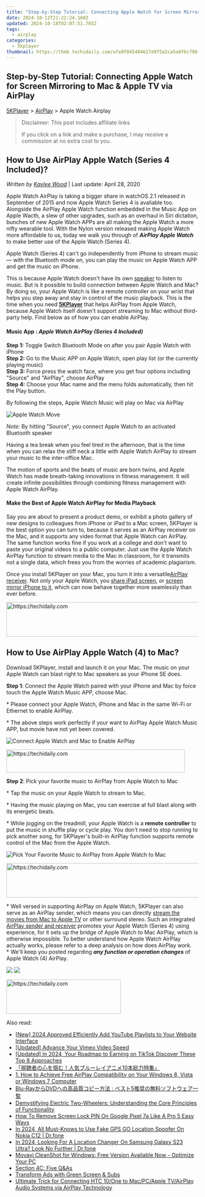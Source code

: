 ```yaml
---
title: "Step-by-Step Tutorial: Connecting Apple Watch for Screen Mirroring to Mac & Apple TV via AirPlay"
date: 2024-10-12T21:22:24.160Z
updated: 2024-10-18T02:07:51.785Z
tags:
  - airplay
categories:
  - 5kplayer
thumbnail: https://thmb.techidaily.com/afe8f045484617e9f5a2ca5a0fbc786ffaec7f39c500d09279ae8778f97ad566.jpg
---
```


## Step-by-Step Tutorial: Connecting Apple Watch for Screen Mirroring to Mac & Apple TV via AirPlay

[5KPlayer](https://tools.techidaily.com/5kplayer/products/) \> [AirPlay](https://tools.techidaily.com/5kplayer/airplay/) \> Apple Watch Airplay

>  Disclaimer: This post includes affiliate links
>
>  If you click on a link and make a purchase, I may receive a commission at no extra cost to you.
>

## How to Use AirPlay Apple Watch (Series 4 Included)?

 _Written by [Kaylee Wood](https://www.quora.com/profile/Amanda-Hu-21)_ | Last update: April 28, 2020

Apple Watch AirPlay is taking a bigger share in watchOS 2.1 released in September of 2015 and now Apple Watch Series 4 is avaliable too. Alongside the AirPlay Apple Watch function embedded in the Music App on Apple Wacth, a slew of other upgrades, such as an overhaul in Siri dictation, bunches of new Apple Watch APPs are all making the Apple Watch a more nifty wearable tool. With the Nylon version released making Apple Watch more affordable to us, today we walk you through of _**AirPlay Apple Watch**_ to make better use of the Apple Watch (Series 4).

Apple Watch (Series 4) can't go independently from iPhone to stream music — with the Bluetooth mode on, you can play the music on Apple Watch APP and get the music on iPhone.

This is because Apple Watch doesn't have its own [speaker](https://tools.techidaily.com/5kplayer/airplay/) to listen to music. But is it possible to build connection between Apple Watch and Mac? By doing so, your Apple Watch is like a remote controller on your wrist that helps you step away and stay in control of the music playback. This is the time when you need [**5KPlayer**](https://tools.techidaily.com/5kplayer/products/) that helps AirPlay from Apple Watch, because Apple Watch itself doesn't support streaming to Mac without third-party help. Find below as of how you can enable AirPlay.

#### **Music App** : **_Apple Watch AirPlay (Series 4 Included)_**

**Step 1:** Toggle Switch Bluetooth Mode on after you pair Apple Watch with iPhone  
**Step 2:** Go to the Music APP on Apple Watch, open play list (or the currently playing music)  
**Step 3:** Force press the watch face, where you get four options including "Source" and "AirPlay", choose AirPlay  
**Step 4:** Choose your Mac name and the menu folds automatically, then hit the Play button.

By following the steps, Apple Watch Music will play on Mac via AirPlay

![Apple Watch Move](https://www.5kplayer.com/airplay/img/5k-apple-watch-airplay-yxt-032503.jpg) 

_Note:_ By hitting "Source", you connect Apple Watch to an activated Bluetooth speaker

Having a tea break when you feel tired in the afternoon, that is the time when you can relax the stiff neck a little with Apple Watch AirPlay to stream your music to the inter-office Mac.

The motion of sports and the beats of music are born twins, and Apple Watch has made breath-taking innovations in fitness management. It will create infinite possibilities through combining fitness management with Apple Watch AirPlay.

#### **Make the Best of Apple Watch AirPlay for Media Playback**

Say you are about to present a product demo, or exhibit a photo gallery of new designs to colleagues from iPhone or iPad to a Mac screen, 5KPlayer is the best option you can turn to, because it serves as an AirPlay receiver on the Mac, and it supports any video format that Apple Watch can AirPlay. The same function works fine if you work at a college and don't want to paste your original videos to a public computer. Just use the Apple Watch AirPlay function to stream media to the Mac in classroom, for it transmits not a single data, which frees you from the worries of academic plagiarism.

Once you install 5KPlayer on your Mac, you turn it into a versatile[AirPlay receiver](https://tools.techidaily.com/5kplayer/airplay/). Not only your Apple Watch, you [share iPad screen](https://tools.techidaily.com/5kplayer/airplay/), or [screen mirror iPhone to it](https://tools.techidaily.com/5kplayer/airplay/), which can now behave together more seamlessly than ever before.

<!-- affiliate ads begin -->
<a href="https://appsumo.8odi.net/c/5597632/2100541/7443" target="_top" id="2100541">
  <img src="//a.impactradius-go.com/display-ad/7443-2100541" border="0" alt="https://techidaily.com" width="728" height="90"/>
</a>
<img height="0" width="0" src="https://appsumo.8odi.net/i/5597632/2100541/7443" style="position:absolute;visibility:hidden;" border="0" />
<!-- affiliate ads end -->

## How to Use AirPlay Apple Watch (4) to Mac?

Download 5KPlayer, install and launch it on your Mac. The music on your Apple Watch can blast right to Mac speakers as your iPhone SE does.

**Step 1**: Connect the Apple Watch paired with your iPhone and Mac by force touch the Apple Watch Music APP, choose Mac. 

\* Please connect your Apple Watch, iPhone and Mac in the same Wi-Fi or Ethernet to enable AirPlay.  
  
 \* The above steps work perfectly if your want to AirPlay Apple Watch Music APP, but movie have not yet been covered. 

![Connect Apple Watch and Mac to Enable AirPlay](https://www.5kplayer.com/airplay/img/5k-how-to-use-airplay-on-mac-trl-032002.jpg)

<!-- affiliate ads begin -->
<a href="https://bluettius.sjv.io/c/5597632/2139114/17108" target="_top" id="2139114">
  <img src="//a.impactradius-go.com/display-ad/17108-2139114" border="0" alt="https://techidaily.com" width="468" height="60"/>
</a>
<img height="0" width="0" src="https://bluettius.sjv.io/i/5597632/2139114/17108" style="position:absolute;visibility:hidden;" border="0" />
<!-- affiliate ads end -->

**Step 2**: Pick your favorite music to AirPlay from Apple Watch to Mac

\* Tap the music on your Apple Watch to stream to Mac.

\* Having the music playing on Mac, you can exercise at full blast along with its energetic beats. 

\* While jogging on the treadmill, your Apple Watch is a **remote controller** to put the music in shuffle play or cycle play. You don't need to stop running to pick another song, for 5KPlayer's built-in AirPlay function supports remote control of the Mac from the Apple Watch. 

![Pick Your Favorite Music to AirPlay from Apple Watch to Mac](https://www.5kplayer.com/airplay/img/5k-apple-watch-airplay-yxt-032504.jpg)

<!-- affiliate ads begin -->
<a href="https://unicoeye.pxf.io/c/5597632/2134237/18498" target="_top" id="2134237">
  <img src="//a.impactradius-go.com/display-ad/18498-2134237" border="0" alt="https://techidaily.com" width="728" height="90"/>
</a>
<img height="0" width="0" src="https://unicoeye.pxf.io/i/5597632/2134237/18498" style="position:absolute;visibility:hidden;" border="0" />
<!-- affiliate ads end -->

\* Well versed in supporting AirPlay on Apple Watch, 5KPlayer can also serve as an AirPlay sender, which means you can directly [stream the movies from Mac to Apple TV](https://tools.techidaily.com/5kplayer/airplay/) or other surround stereo. Such an integrated [AirPlay sender and receiver](https://tools.techidaily.com/5kplayer/airplay/) promotes your Apple Watch (Series 4) using experience, for it sets up the bridge of Apple Watch to Mac AirPlay, which is otherwise impossible. To better understand how Apple Watch AirPlay actually works, please refer to a deep analysis on how does AirPlay work.  
 \* We'll keep you posted regarding **_any function or operation changes_** of Apple Watch (4) AirPlay.

[![](https://www.5kplayer.com/airplay/../button/freedownwhitewin.png)](https://tools.techidaily.com/5kplayer/products/) [![](https://www.5kplayer.com/airplay/../button/freedownbackmac.png)](https://tools.techidaily.com/5kplayer/products/)

<!-- affiliate ads begin -->
<a href="https://aligracehair.sjv.io/c/5597632/1918714/19272" target="_top" id="1918714">
  <img src="//a.impactradius-go.com/display-ad/19272-1918714" border="0" alt="https://techidaily.com" width="300" height="90"/>
</a>
<img height="0" width="0" src="https://aligracehair.sjv.io/i/5597632/1918714/19272" style="position:absolute;visibility:hidden;" border="0" />
<!-- affiliate ads end -->

<ins class="adsbygoogle"
     style="display:block"
     data-ad-format="autorelaxed"
     data-ad-client="ca-pub-7571918770474297"
     data-ad-slot="1223367746"></ins>

<ins class="adsbygoogle"
     style="display:block"
     data-ad-client="ca-pub-7571918770474297"
     data-ad-slot="8358498916"
     data-ad-format="auto"
     data-full-width-responsive="true"></ins>

<span class="atpl-alsoreadstyle">Also read:</span>
<div><ul>
<li><a href="https://facebook-video-footage.techidaily.com/new-2024-approved-efficiently-add-youtube-playlists-to-your-website-interface/"><u>[New] 2024 Approved Efficiently Add YouTube Playlists to Your Website Interface</u></a></li>
<li><a href="https://vimeo-videos.techidaily.com/updated-advance-your-vimeo-video-speed/"><u>[Updated] Advance Your Vimeo Video Speed</u></a></li>
<li><a href="https://tiktok-video-recordings.techidaily.com/updated-in-2024-your-roadmap-to-earning-on-tiktok-discover-these-top-8-approaches/"><u>[Updated] In 2024, Your Roadmap to Earning on TikTok Discover These Top 8 Approaches</u></a></li>
<li><a href="https://media-tips.techidaily.com/1727404285883-10/"><u>「視聴者の心を掴む！人気ブルーレイアニメ10本総力特集」</u></a></li>
<li><a href="https://media-tips.techidaily.com/1-how-to-achieve-free-airplay-compatibility-on-your-windows-8-vista-or-windows-7-computer/"><u>1. How to Achieve Free AirPlay Compatibility on Your Windows 8, Vista or Windows 7 Computer</u></a></li>
<li><a href="https://media-tips.techidaily.com/blu-raydvd-5/"><u>Blu-RayからDVDへの高品質コピー方法 : ベスト5推奨の無料ソフトウェア一覧</u></a></li>
<li><a href="https://technical-tips.techidaily.com/demystifying-electric-two-wheelers-understanding-the-core-principles-of-functionality/"><u>Demystifying Electric Two-Wheelers: Understanding the Core Principles of Functionality</u></a></li>
<li><a href="https://unlock-android.techidaily.com/how-to-remove-screen-lock-pin-on-google-pixel-7a-like-a-pro-5-easy-ways-by-drfone-android/"><u>How To Remove Screen Lock PIN On Google Pixel 7a Like A Pro 5 Easy Ways</u></a></li>
<li><a href="https://change-location.techidaily.com/in-2024-all-must-knows-to-use-fake-gps-go-location-spoofer-on-nokia-c12-drfone-by-drfone-virtual-android/"><u>In 2024, All Must-Knows to Use Fake GPS GO Location Spoofer On Nokia C12 | Dr.fone</u></a></li>
<li><a href="https://phone-solutions.techidaily.com/in-2024-looking-for-a-location-changer-on-samsung-galaxy-s23-ultra-look-no-further-drfone-by-drfone-virtual-android/"><u>In 2024, Looking For A Location Changer On Samsung Galaxy S23 Ultra? Look No Further | Dr.fone</u></a></li>
<li><a href="https://vp-tips.techidaily.com/movavi-cleanshot-for-windows-free-version-available-now-optimize-your-pc/"><u>Movavi CleanShot for Windows: Free Version Available Now - Optimize Your PC</u></a></li>
<li><a href="https://media-tips.techidaily.com/section-4c-five-qandas/"><u>Section 4C: Five Q&As</u></a></li>
<li><a href="https://youtube-videos.techidaily.com/transform-ads-with-green-screen-and-subs/"><u>Transform Ads with Green Screen & Subs</u></a></li>
<li><a href="https://media-tips.techidaily.com/ultimate-trick-for-connecting-htc-10one-to-macpcapple-tvairplay-audio-systems-via-airplay-technology/"><u>Ultimate Trick for Connecting HTC 10/One to Mac/PC/Apple TV/AirPlay Audio Systems via AirPlay Technology</u></a></li>
</ul></div>

